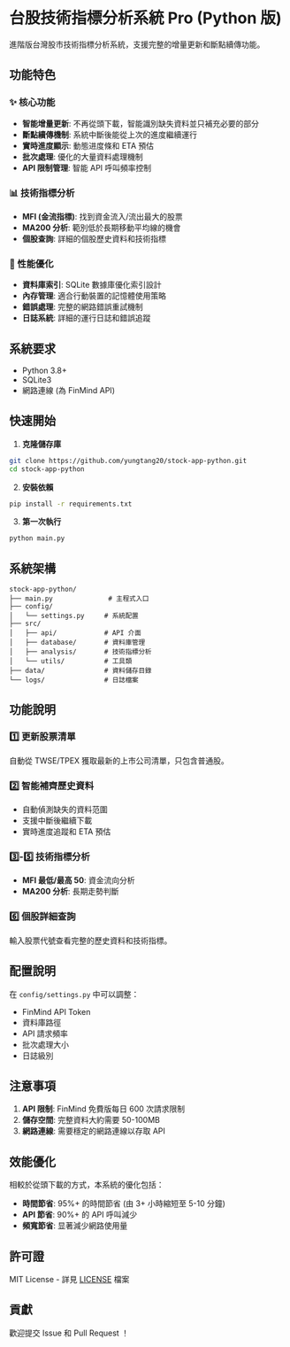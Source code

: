 # 台股技術指標分析系統 Pro (Python 版)

進階版台灣股市技術指標分析系統，支援完整的增量更新和斷點續傳功能。

## 功能特色

### ✨ 核心功能
- **智能增量更新**: 不再從頭下載，智能識別缺失資料並只補充必要的部分
- **斷點續傳機制**: 系統中斷後能從上次的進度繼續運行
- **實時進度顯示**: 動態进度條和 ETA 預估
- **批次處理**: 優化的大量資料處理機制
- **API 限制管理**: 智能 API 呼叫頻率控制

### 📊 技術指標分析
- **MFI (金流指標)**: 找到資金流入/流出最大的股票
- **MA200 分析**: 範別低於長期移動平均線的機會
- **個股查詢**: 詳細的個股歷史資料和技術指標

### 🚀 性能優化
- **資料庫索引**: SQLite 數據庫優化索引設計
- **內存管理**: 適合行動裝置的記憶體使用策略
- **錯誤處理**: 完整的網路錯誤重試機制
- **日誌系統**: 詳細的運行日誌和錯誤追蹤

## 系統要求

- Python 3.8+
- SQLite3
- 網路連線 (為 FinMind API)

## 快速開始

1. **克隆儲存庫**
```bash
git clone https://github.com/yungtang20/stock-app-python.git
cd stock-app-python
```

2. **安裝依賴**
```bash
pip install -r requirements.txt
```

3. **第一次執行**
```bash
python main.py
```

## 系統架構

```
stock-app-python/
├── main.py              # 主程式入口
├── config/
│   └── settings.py     # 系統配置
├── src/
│   ├── api/            # API 介面
│   ├── database/       # 資料庫管理
│   ├── analysis/       # 技術指標分析
│   └── utils/          # 工具類
├── data/               # 資料儲存目錄
└── logs/               # 日誌檔案
```

## 功能說明

### 1️⃣ 更新股票清單
自動從 TWSE/TPEX 獲取最新的上市公司清單，只包含普通股。

### 2️⃣ 智能補齊歷史資料
- 自動偵測缺失的資料范圍
- 支援中斷後繼續下載
- 實時進度追蹤和 ETA 預估

### 3️⃣-5️⃣ 技術指標分析
- **MFI 最低/最高 50**: 資金流向分析
- **MA200 分析**: 長期走勢判斷

### 6️⃣ 個股詳細查詢
輸入股票代號查看完整的歷史資料和技術指標。

## 配置說明

在 `config/settings.py` 中可以調整：
- FinMind API Token
- 資料庫路徑
- API 請求頻率
- 批次處理大小
- 日誌級別

## 注意事項

1. **API 限制**: FinMind 免費版每日 600 次請求限制
2. **儲存空間**: 完整資料大約需要 50-100MB
3. **網路連線**: 需要穩定的網路連線以存取 API

## 效能優化

相較於從頭下載的方式，本系統的優化包括：
- **時間節省**: 95%+ 的時間節省 (由 3+ 小時縮短至 5-10 分鐘)
- **API 節省**: 90%+ 的 API 呼叫減少
- **頻寬節省**: 显著減少網路使用量

## 許可證

MIT License - 詳見 [LICENSE](LICENSE) 檔案

## 貢獻

歡迎提交 Issue 和 Pull Request ！
